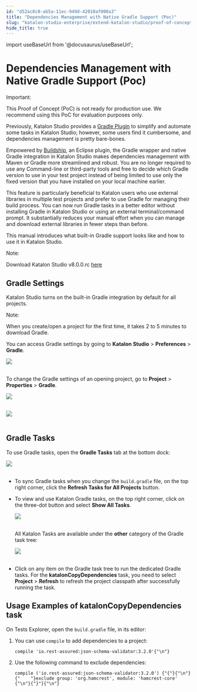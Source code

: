 ```yaml
---
id: "d52ac8c0-ab5a-11ec-949d-42010af000a3"
title: "Dependencies Management with Native Gradle Support (Poc)"
slug: "katalon-studio-enterprise/extend-katalon-studio/proof-of-concept/dependencies-management-with-native-gradle-support-poc"
hide_title: true
---
```

import useBaseUrl from '@docusaurus/useBaseUrl';


# <a id="id" class="anchor_top_offset"/><a id="ariaid-title1" class="anchor_top_offset"/>Dependencies Management with Native Gradle Support (Poc)

<div xmlns="http://www.w3.org/1999/xhtml" className="note important note_important"><span className="note__title">Important:</span> 
  <p className="p">This Proof of Concept (PoC) is not ready for production use. We
    recommend using this PoC for evaluation purposes only.</p>
</div>
<p xmlns="http://www.w3.org/1999/xhtml" className="p">Previously, Katalon Studio provides a <a className="xref j-external-link" href="https://plugins.gradle.org/plugin/com.katalon.gradle-plugin" target="_blank">Gradle     Plugin</a> to simplify and automate some tasks in Katalon Studio;   however, some users find it cumbersome, and dependencies management   is pretty bare-bones.</p> 
<p xmlns="http://www.w3.org/1999/xhtml" className="p">Empowered by <a className="xref j-external-link" href="https://www.eclipse.org/community/eclipse_newsletter/2018/february/buildship.php" target="_blank">Buildship</a>,   an Eclipse plugin, the Gradle wrapper and native Gradle integration   in Katalon Studio makes dependencies management with Maven or   Gradle more streamlined and robust. You are no longer required to   use any Command-line or third-party tools and free to decide which   Gradle version to use in your test project instead of being limited   to use only the fixed version that you have installed on your local   machine earlier.</p> 
<p xmlns="http://www.w3.org/1999/xhtml" className="p">This feature is particularly beneficial to Katalon users who use   external libraries in multiple test projects and prefer to use   Gradle for managing their build process. You can now run Gradle   tasks in a better editor without installing Gradle in Katalon   Studio or using an external terminal/command prompt. It   substantially reduces your manual effort when you can manage and   download external libraries in fewer steps than before.</p> 
<p xmlns="http://www.w3.org/1999/xhtml" className="p">This manual introduces what built-in Gradle support looks like   and how to use it in Katalon Studio.</p> 
<div xmlns="http://www.w3.org/1999/xhtml" className="note note note_note"><span className="note__title">Note:</span> 
  <p className="p">Download Katalon Studio v8.0.0.rc <a className="xref j-external-link" href="https://github.com/katalon-studio/katalon-studio/releases/tag/v8.0.0.rc" target="_blank">here</a>
  </p>
</div>
    

## <a id="id_1" class="anchor_top_offset"/>Gradle Settings

    
      
<p xmlns="http://www.w3.org/1999/xhtml" className="p">Katalon Studio turns on the built-in Gradle integration by   default for all projects.</p> 
      
<div xmlns="http://www.w3.org/1999/xhtml" className="note note note_note"><span className="note__title">Note:</span> 
  <p className="p">When you create/open a project for the first time, it takes 2 to
    5 minutes to download Gradle.</p>
</div>
      
<p xmlns="http://www.w3.org/1999/xhtml" className="p">You can access Gradle settings by going to <strong className="ph b">Katalon     Studio</strong> &gt; <strong className="ph b">Preferences</strong> &gt;   <strong className="ph b">Gradle</strong>.</p> 
      
<p xmlns="http://www.w3.org/1999/xhtml" className="p">   <img className="image" src={useBaseUrl("https://github.com/katalon-studio/docs-images/raw/master/katalon-studio/docs/gradle/gradle-preferences.png")} /><br /><br /> </p> 
      
<p xmlns="http://www.w3.org/1999/xhtml" className="p">To change the Gradle settings of an opening project, go to   <strong className="ph b">Project</strong> &gt; <strong className="ph b">Properties</strong> &gt;   <strong className="ph b">Gradle</strong>.</p> 
      
<p xmlns="http://www.w3.org/1999/xhtml" className="p">   <img className="image" src={useBaseUrl("https://github.com/katalon-studio/docs-images/raw/master/katalon-studio/docs/gradle/project-menu.png")} /><br /><br /> </p> 
      
<p xmlns="http://www.w3.org/1999/xhtml" className="p">   <img className="image" src={useBaseUrl("https://github.com/katalon-studio/docs-images/raw/master/katalon-studio/docs/gradle/project.png")} /><br /><br /> </p> 
    
  
    

## <a id="id_2" class="anchor_top_offset"/>Gradle Tasks

    
      
<p xmlns="http://www.w3.org/1999/xhtml" className="p">To use Gradle tasks, open the <strong className="ph b">Gradle Tasks</strong> tab   at the bottom dock:</p> 
      
<p xmlns="http://www.w3.org/1999/xhtml" className="p">   <img className="image" src={useBaseUrl("https://github.com/katalon-studio/docs-images/raw/master/katalon-studio/docs/gradle/gradle-tasks.png")} /><br /><br /> </p> 
      
<ul xmlns="http://www.w3.org/1999/xhtml" className="ul">   <li className="li">     <p className="p">To sync Gradle tasks when you change the       <code className="ph codeph">build.gradle</code> file, on the top right corner, click the       <strong className="ph b">Refresh Tasks for All Projects</strong> button.</p>   </li>   <li className="li">     <p className="p">To view and use Katalon Gradle tasks, on the top right corner,       click on the three-dot button and select <strong className="ph b">Show All         Tasks</strong>.</p>     <p className="p">       <img className="image" src={useBaseUrl("https://github.com/katalon-studio/docs-images/raw/master/katalon-studio/docs/gradle/context-menu.png")} /><br /><br />     </p>     <p className="p">All Katalon Tasks are available under the <strong className="ph b">other</strong>       category of the Gradle task tree:</p>     <p className="p">       <img className="image" src={useBaseUrl("https://github.com/katalon-studio/docs-images/raw/master/katalon-studio/docs/gradle/other-gradle.png")} /><br /><br />     </p>   </li>   <li className="li">     <p className="p">Click on any item on the Gradle task tree to run the dedicated       Gradle tasks. For the <strong className="ph b">katalonCopyDependencies</strong>       task, you need to select <strong className="ph b">Project</strong> &gt;       <strong className="ph b">Refresh</strong> to refresh the project classpath after       successfully running the task.</p>   </li> </ul> 
    
  

## <a id="id_3" class="anchor_top_offset"/>Usage Examples of katalonCopyDependencies task

<p xmlns="http://www.w3.org/1999/xhtml" className="p">On Tests Explorer, open the <code className="ph codeph">build.gradle</code> file, in   its editor:</p> 
<ol xmlns="http://www.w3.org/1999/xhtml" className="ol"><li className="li">You can use <code className="ph codeph">compile</code> to add dependencies to a     project:<pre className="pre codeblock"><code>compile 'io.rest-assured:json-schema-validator:3.2.0'{"\n"}</code></pre></li><li className="li">Use the following command to exclude dependencies:<pre className="pre codeblock"><code>compile ('io.rest-assured:json-schema-validator:3.2.0') {"{"}{"\n"}{"    "}exclude group: 'org.hamcrest', module: 'hamcrest-core' {"\n"}{"}"}{"\n"}</code></pre></li></ol> 
